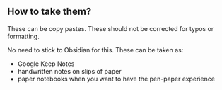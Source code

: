 ## How to take them?
These can be copy pastes.
These should not be corrected for typos or formatting.

No need to stick to Obsidian for this. These can be taken as:
- Google Keep Notes
- handwritten notes on slips of paper
- paper notebooks when you want to have the pen-paper experience